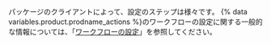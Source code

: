 パッケージのクライアントによって、設定のステップは様々です。 {% data variables.product.prodname_actions %}のワークフローの設定に関する一般的な情報については、「[ワークフローの設定](/github/automating-your-workflow-with-github-actions/configuring-a-workflow)」を参照してください。
